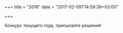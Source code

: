 +++
title = "2018"
date = "2017-02-09T14:59:39+03:00"

+++

Конкурс текущего года, присылайте решения!